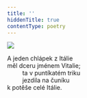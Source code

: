 ```yaml
---
title: ''
hiddenTitle: true
contentType: poetry
---
```


<section>

![](../Images/112.jpg)

A jeden chlápek z Itálie  
měl dceru jménem Vitalie;  
         ta v puntíkatém triku  
         jezdila na čuníku  
k potěše celé Itálie.

</section>

